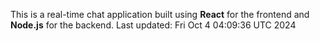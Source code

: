 This is a real-time chat application built using **React** for the frontend and **Node.js** for the backend.
Last updated: Fri Oct  4 04:09:36 UTC 2024
